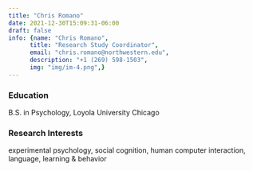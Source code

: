 ```yaml
---
title: "Chris Romano"
date: 2021-12-30T15:09:31-06:00
draft: false
info: {name: "Chris Romano",
      title: "Research Study Coordinator",
      email: "chris.romano@northwestern.edu",
      description: "+1 (269) 598-1503",
      img: "img/im-4.png",}
---
```


### Education

B.S. in Psychology, Loyola University Chicago

### Research Interests

experimental psychology, social cognition, human computer interaction, language, learning & behavior

[comment]: <> (### Selected Publications)
